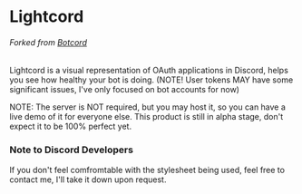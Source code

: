# Lightcord
###### Forked from [Botcord](https://github.com/TeamCernodile/Botcord)
Lightcord is a visual representation of OAuth applications in Discord, helps you see how healthy your bot is doing.
(NOTE! User tokens MAY have some significant issues, I've only focused on bot accounts for now)

NOTE: The server is NOT required, but you may host it, so you can have a live demo of it for everyone else.
This product is still in alpha stage, don't expect it to be 100% perfect yet.


### Note to Discord Developers
If you don't feel comfromtable with the stylesheet being used, feel free to contact me, I'll take it down upon request.
